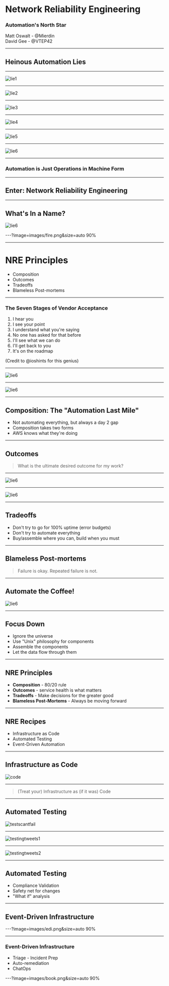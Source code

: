 # Network Reliability Engineering
### Automation's North Star

Matt Oswalt - @Mierdin</br>
David Gee - @VTEP42

---

## Heinous Automation Lies

---

![lie1](images/lie1.png)

---

![lie2](images/lie2.png)

---

![lie3](images/lie3.png)

---

![lie4](images/lie4.png)

---

![lie5](images/lie5.png)

---

![lie6](images/lie6.png)

---

### Automation is Just Operations in Machine Form

---

## Enter: Network Reliability Engineering

---

## What's In a Name?

![lie6](images/devopssre.png)

<!-- You might be wondering - what is NRE all about? Why does networking need its own thing?

Easy answer - it doesn't.

If you read up on SRE you'll find that it isn't actually separate from DevOps either. Where DevOps is a set of principles, an SRE is a **specific role** and set of skills that align with those principles. You might say SRE is simply an implementation of DevOps.

In the same way, NRE is also an implementation of DevOps. An NRE's job role and day-to-day reality is not the same as a "traditional SRE", so it's meaningful to have the role of NRE to aspire to, which implements the same back-end principles that SRE does. NRE is not meant to put up more silo walls - it is an extremely tangible path for traditional Network Engineers to adopt DevOps practices.

SRE is about ops and dev working together to take joint responsibility of the systems they operate.

For NRE, the dynamic is the same, but simply with different roles. An NRE's customer is often the SRE, and/or perhaps developers.

It's all about applying software practices and tools into operations. We've been talking about doing this for a long time - NRE gives this effort a name.

 -->

---?image=images/fire.png&size=auto 90%

---

# NRE Principles

- Composition
- Outcomes
- Tradeoffs
- Blameless Post-mortems

---

### The Seven Stages of Vendor Acceptance

1. I hear you
2. I see your point
3. I understand what you're saying
4. No one has asked for that before
5. I'll see what we can do
6. I'll get back to you
7. It's on the roadmap

(Credit to @ioshints for this genius)

---

![lie6](images/wehaveanapi.jpg)

---

![lie6](images/automateablenotautomated.png)

---

## Composition: The "Automation Last Mile"

- Not automating everything, but always a day 2 gap
- Composition takes two forms
- AWS knows what they're doing

<!-- This is where automation plays a deep role in the NRE story. Not automating everything - automating what it takes to fill that 20% gap in service of the mission. -->

<!-- SDN "automates" stitching overlays between hypervisors
Kubernetes "automates" deploying applications
There's still always a gap between systems in Day 2.
Composition.

Composition takes two forms. Sure, NREs need to be able to write some code, or playbooks, or whatever. But that's not enough - learning Python to write some scripts is just a higher abstraction than a lower level programming language like C. You still need to write it yourself, and having ONLY these kind of skills, you're gonna come down with a severe case of "not invented here" syndrome pretty quick. So you also need to have a repertoire of purpose-built tools that follow the unix philosophy of doing one thing and doing it well, and having open interfaces so you can stitch them together.

Simple matter of programming

This is a big reason AWS is so attractive for app developers - not just because cloud is fashionable, or because of cost, but because amazon offers a slew of services at varying abstraction levels, where devs don't have to re-invent the wheel, they can stitch services together to make their "app". Same reason kubernetes has taken off. Write your app in a single-node context, take advantage of k8s constructs for scale, deployment, etc.

Actually building something yourself is a GREAT learning experience -->

---

## Outcomes

> What is the ultimate desired outcome for my work?

---

![lie6](images/aws2.png)

---

![lie6](images/aws1.png)

<!-- I've been a network engineer, and even I don't care about this. Can you imagine how little non-networkers care about this info? Yet for most network engineers this is how we still mostly talk about the health of the network. -->

---

## Tradeoffs

- Don't try to go for 100% uptime (error budgets)
- Don't try to automate everything
- Buy/assemble where you can, build when you must

<!-- IMO this is where the real engineering is. -->

---

## Blameless Post-mortems

> Failure is okay. Repeated failure is not.

<!-- Use an incident as a learning experience. The goal is to be able to modify your systems so that the issue doesn't happen again.

Blameless != accountabilityless
-->

---

## Automate the Coffee!

![lie6](images/coffee.png)

<!-- Frame of human reference. This should get odd looks (by design) -->

---

## Focus Down

- Ignore the universe
- Use "Unix" philosophy for components
- Assemble the components
- Let the data flow through them

<!-- Now focus damn you -->

---

## NRE Principles

- **Composition** - 80/20 rule
- **Outcomes** - service health is what matters
- **Tradeoffs** - Make decisions for the greater good
- **Blameless Post-Mortems** - Always be moving forward

<!-- Don't try to automate everything and don't strive for 100% uptime. Talk about error budgets. -->

---

## NRE Recipes

- Infrastructure as Code
- Automated Testing
- Event-Driven Automation

---

## Infrastructure as Code

![code](images/code.jpg)

---

> (Treat your) Infrastructure as (if it was) Code

---

## Automated Testing

![testscantfail](images/testscantfail.jpg)

---

![testingtweets1](images/testingtweets1.png)

---

![testingtweets2](images/testingtweets2.png)

---

## Automated Testing

- Compliance Validation
- Safety net for changes
- "What if" analysis

---

## Event-Driven Infrastructure

---?image=images/edi.png&size=auto 90%

---

### Event-Driven Infrastructure

- Triage - Incident Prep
- Auto-remediation
- ChatOps

<!--

More integration of monitoring systems. Specifically into EDI. And EDI needs more than just network events. So this breaks down silos.

Automation "as a platform". Automation with network knowledge "baked in" so that non networkers can just feed in parameters.

Not just maintaining a bunch of scripts, but developing them to fit into an automation framework like StackStorm. Just build focused Actions, and use the platform to stitch them together.

-->

---?image=images/book.png&size=auto 90%

<!-- 
Some orgs take folks from dev and press them into ops, others take ops and press them into more dev stuff.

SRE Skills:
- Coding
- Understanding systems (linux)
- Architecture (composition)
- Operational awareness - troubleshooting, debugging, risk understanding
- Networking
 -->

